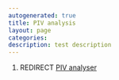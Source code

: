 ```yaml
---
autogenerated: true
title: PIV analysis
layout: page
categories: 
description: test description
---
```


1.  REDIRECT [PIV analyser](PIV_analyser)
